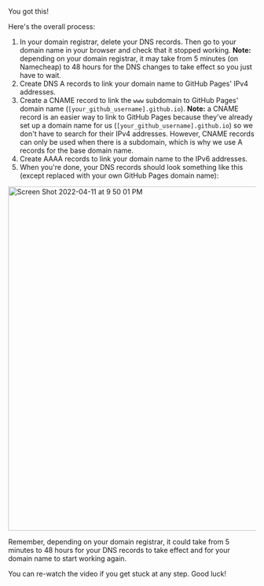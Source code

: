 You got this!

Here's the overall process:<br>
1. In your domain registrar, delete your DNS records. Then go to your domain name in your browser and check that it stopped working. **Note:** depending on your domain registrar, it may take from 5 minutes (on Namecheap) to 48 hours for the DNS changes to take effect so you just have to wait. 
2. Create DNS A records to link your domain name to GitHub Pages' IPv4 addresses.<br>
3. Create a CNAME record to link the `www` subdomain to GitHub Pages' domain name (`[your_github_username].github.io`). **Note:** a CNAME record is an easier way to link to GitHub Pages because they've already set up a domain name for us (`[your_github_username].github.io`) so we don't have to search for their IPv4 addresses. However, CNAME records can only be used when there is a subdomain, which is why we use A records for the base domain name.<br>
4. Create AAAA records to link your domain name to the IPv6 addresses.<br>
5. When you're done, your DNS records should look something like this (except replaced with your own GitHub Pages domain name):
<img width="700" alt="Screen Shot 2022-04-11 at 9 50 01 PM" src="https://user-images.githubusercontent.com/70604577/162862720-36811ce4-2c7b-4471-8df2-c2cdbc46d186.png">

Remember, depending on your domain registrar, it could take from 5 minutes to 48 hours for your DNS records to take effect and for your domain name to start working again.

You can re-watch the video if you get stuck at any step. Good luck!
